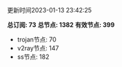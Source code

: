 更新时间2023-01-13 23:42:25

**总订阅: 73**
**总节点: 1382**
**有效节点: 399**
- trojan节点: 70
- v2ray节点: 147
- ss节点: 182

